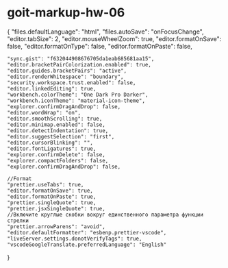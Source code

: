 # goit-markup-hw-06

{
"files.defaultLanguage": "html",
"files.autoSave": "onFocusChange",
"editor.tabSize": 2,
"editor.mouseWheelZoom": true,
"editor.formatOnSave": false,
"editor.formatOnType": false,
"editor.formatOnPaste": false,

    "sync.gist": "f632044908676705da1eab685681aa15",
    "editor.bracketPairColorization.enabled": true,
    "editor.guides.bracketPairs": "active",
    "editor.renderWhitespace": "boundary",
    "security.workspace.trust.enabled": false,
    "editor.linkedEditing": true,
    "workbench.colorTheme": "One Dark Pro Darker",
    "workbench.iconTheme": "material-icon-theme",
    "explorer.confirmDragAndDrop": false,
    "editor.wordWrap": "on",
    "editor.smoothScrolling": true,
    "editor.minimap.enabled": false,
    "editor.detectIndentation": true,
    "editor.suggestSelection": "first",
    "editor.cursorBlinking": "",
    "editor.fontLigatures": true,
    "explorer.confirmDelete": false,
    "explorer.compactFolders": false,
    "explorer.confirmDragAndDrop": false,

    //Format
    "prettier.useTabs": true,
    "editor.formatOnSave": true,
    "editor.formatOnPaste": true,
    "prettier.singleQuote": true,
    "prettier.jsxSingleQuote": true,
    //Включите круглые скобки вокруг единственного параметра функции стрелки
    "prettier.arrowParens": "avoid",
    "editor.defaultFormatter": "esbenp.prettier-vscode",
    "liveServer.settings.donotVerifyTags": true,
    "vscodeGoogleTranslate.preferredLanguage": "English"

}

